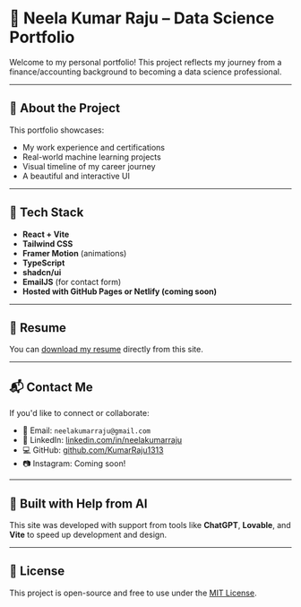 # 💼 Neela Kumar Raju – Data Science Portfolio

Welcome to my personal portfolio! This project reflects my journey from a finance/accounting background to becoming a data science professional.

---

## 🌟 About the Project

This portfolio showcases:
- My work experience and certifications
- Real-world machine learning projects
- Visual timeline of my career journey
- A beautiful and interactive UI

---

## 🚀 Tech Stack

- **React + Vite**
- **Tailwind CSS**
- **Framer Motion** (animations)
- **TypeScript**
- **shadcn/ui**
- **EmailJS** (for contact form)
- **Hosted with GitHub Pages or Netlify (coming soon)**

---

## 📄 Resume

You can [download my resume](./public/KumarRaju_Resume.pdf) directly from this site.

---

## 📬 Contact Me

If you'd like to connect or collaborate:

- 📧 Email: `neelakumarraju@gmail.com`
- 🔗 LinkedIn: [linkedin.com/in/neelakumarraju](https://linkedin.com/in/neelakumarraju)
- 💻 GitHub: [github.com/KumarRaju1313](https://github.com/KumarRaju1313)
- 📷 Instagram: Coming soon!

---

## 🤖 Built with Help from AI

This site was developed with support from tools like **ChatGPT**, **Lovable**, and **Vite** to speed up development and design.

---

## 📌 License

This project is open-source and free to use under the [MIT License](LICENSE).
